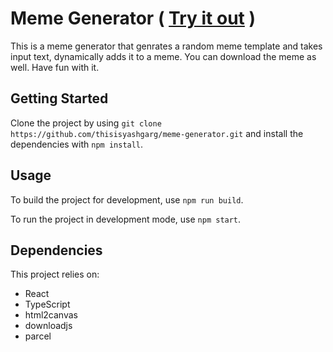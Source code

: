 # Meme Generator ( [Try it out](https://creatememes.netlify.app) )

This is a meme generator that genrates a random meme template and takes input text, dynamically adds it to a meme. You can download the meme as well. Have fun with it.

## Getting Started

Clone the project by using `git clone https://github.com/thisisyashgarg/meme-generator.git` and install the dependencies with `npm install`.

## Usage

To build the project for development, use `npm run build`.

To run the project in development mode, use `npm start`.

## Dependencies

This project relies on:

- React
- TypeScript
- html2canvas
- downloadjs
- parcel

